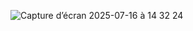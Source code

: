 ![Capture d’écran 2025-07-16 à 14 32 24](https://github.com/user-attachments/assets/55be6a68-7b9b-4c09-b93d-fc41a3b78efb)
